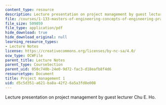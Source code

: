 ```yaml
---
content_type: resource
description: Lecture presentation on project management by guest lecturer Chu E. Ho.
file: /courses/1-133-masters-of-engineering-concepts-of-engineering-practice-fall-2007/d5c5d351a621ba8a42f26a5a3fd8e008_lec_07.pdf
file_size: 509059
file_type: application/pdf
hide_download: true
hide_download_original: null
learning_resource_types:
- Lecture Notes
license: https://creativecommons.org/licenses/by-nc-sa/4.0/
ocw_type: OCWFile
parent_title: Lecture Notes
parent_type: CourseSection
parent_uid: 050c740b-24e0-9d72-fac3-d18eafb8f4d6
resourcetype: Document
title: Project management 1
uid: d5c5d351-a621-ba8a-42f2-6a5a3fd8e008
---
```

Lecture presentation on project management by guest lecturer Chu E. Ho.